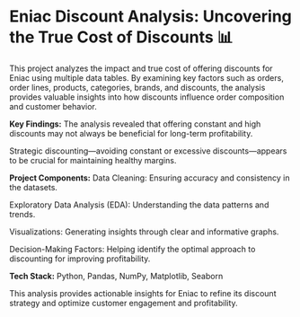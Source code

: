 # Eniac Discount Analysis: Uncovering the True Cost of Discounts 📊

This project analyzes the impact and true cost of offering discounts for Eniac using multiple data tables. By examining key factors such as orders, order lines, products, categories, brands, and discounts, the analysis provides valuable insights into how discounts influence order composition and customer behavior.

**Key Findings:**
The analysis revealed that offering constant and high discounts may not always be beneficial for long-term profitability.

Strategic discounting—avoiding constant or excessive discounts—appears to be crucial for maintaining healthy margins.

**Project Components:**
Data Cleaning: Ensuring accuracy and consistency in the datasets.

Exploratory Data Analysis (EDA): Understanding the data patterns and trends.

Visualizations: Generating insights through clear and informative graphs.

Decision-Making Factors: Helping identify the optimal approach to discounting for improving profitability.

**Tech Stack:**
Python, Pandas, NumPy, Matplotlib, Seaborn

This analysis provides actionable insights for Eniac to refine its discount strategy and optimize customer engagement and profitability.

